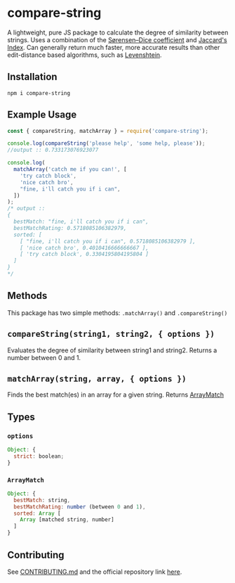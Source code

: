 # compare-string

A lightweight, pure JS package to calculate the degree of similarity between strings. Uses a combination of the [Sørensen–Dice coefficient](https://en.wikipedia.org/wiki/S%C3%B8rensen%E2%80%93Dice_coefficient) and [Jaccard's Index](https://en.wikipedia.org/wiki/Jaccard_index). Can generally return much faster, more accurate results than other edit-distance based algorithms, such as [Levenshtein](https://en.wikipedia.org/wiki/Levenshtein_distance).

## Installation

`npm i compare-string`

## Example Usage

```js
const { compareString, matchArray } = require('compare-string');

console.log(compareString('please help', 'some help, please'));
//output :: 0.733173076923077

console.log(
  matchArray('catch me if you can!', [
    'try catch block',
    'nice catch bro',
    "fine, i'll catch you if i can",
  ])
);
/* output ::
{
  bestMatch: "fine, i'll catch you if i can",
  bestMatchRating: 0.5718085106382979,
  sorted: [
    [ "fine, i'll catch you if i can", 0.5718085106382979 ],
    [ 'nice catch bro', 0.4010416666666667 ],
    [ 'try catch block', 0.3304195804195804 ]
  ]
}
*/
```

## Methods

This package has two simple methods: `.matchArray()` and `.compareString()`

## `compareString(string1, string2, { options })`

Evaluates the degree of similarity between string1 and string2.
Returns a number between 0 and 1.

## `matchArray(string, array, { options })`

Finds the best match(es) in an array for a given string. Returns [ArrayMatch](#ArrayMatch)

## Types

### `options`

```js
Object: {
  strict: boolean;
}
```

### `ArrayMatch`

```js
Object: {
  bestMatch: string,
  bestMatchRating: number (between 0 and 1),
  sorted: Array [
    Array [matched string, number]
  ]
}
```

## Contributing

See [CONTRIBUTING.md](https://github.com/saberscientist/compare-string/blob/master/CONTRIBUTING.MD) and the official repository link [here](https://github.com/saberscientist/compare-string).
